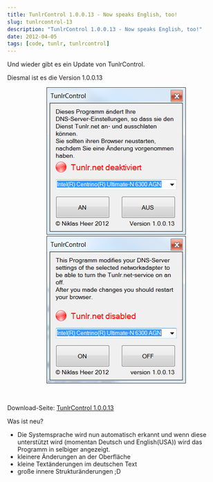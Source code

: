 ```yaml
---
title: TunlrControl 1.0.0.13 - Now speaks English, too!
slug: tunlrcontrol-13
description: "TunlrControl 1.0.0.13 - Now speaks English, too!"
date: 2012-04-05
tags: [code, tunlr, tunlrcontrol]
---
```


Und wieder gibt es ein Update von TunlrControl.

Diesmal ist es die Version 1.0.0.13

<center>
	<figure class="half">
		<a href="/assets/images/2012-04-05/tunlrControl-1.0.0.13_de.png"><img src="/assets/images/2012-04-05/tunlrControl-1.0.0.13_de.png" alt=""></a>
		<a href="/assets/images/2012-04-05/tunlrControl-1.0.0.13_en1.png"><img src="/assets/images/2012-04-05/tunlrControl-1.0.0.13_en1.png" alt=""></a>
	</figure>
</center>

 

Download-Seite: [TunlrControl 1.0.0.13](http://wedevelop.de/software/tunlrControl/publish.htm)
 

Was ist neu?

* Die Systemsprache wird nun automatisch erkannt und wenn diese
unterstützt wird (momentan Deutsch und English(USA)) wird das Programm
in selbiger angezeigt.
* kleinere Änderungen an der Oberfläche
* kleine Textänderungen im deutschen Text
* große innere Strukturänderungen ;D

